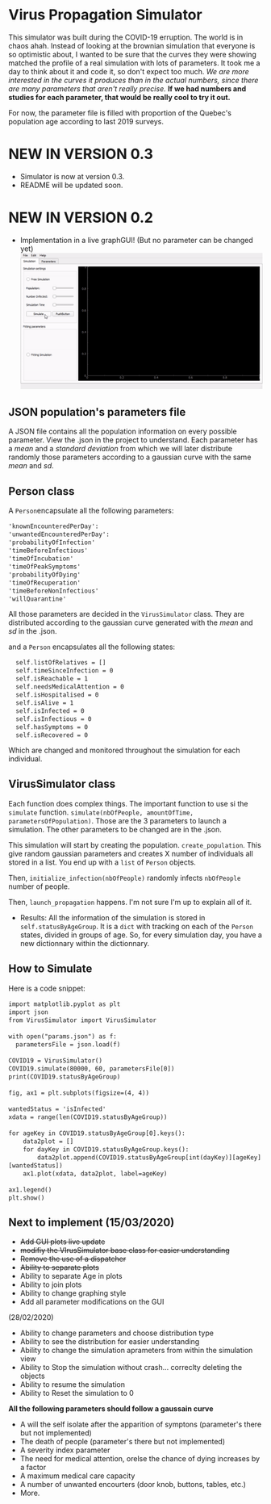 # Virus Propagation Simulator

This simulator was built during the COVID-19 erruption. The world is in chaos ahah.
Instead of looking at the brownian simulation that everyone is so optimistic about, I wanted to be sure that the curves they were showing matched the profile of a real simulation with lots of parameters. It took me a day to think about it and code it, so don't expect too much. _We are more interested in the curves it produces than in the actual numbers, since there are many parameters that aren't really precise._ **If we had numbers and studies for each parameter, that would be really cool to try it out.**

For now, the parameter file is filled with proportion of the Quebec's population age according to last 2019 surveys.

# NEW IN VERSION 0.3
- Simulator is now at version 0.3.
- README will be updated soon.

# NEW IN VERSION 0.2
- Implementation in a live graphGUI! (But no parameter can be changed yet)
![Demo GUI](doc/explication_1.gif)

## JSON population's parameters file
A JSON file contains all the population information on every possible parameter. View the .json in the project to understand. Each parameter has a _mean_ and a _standard deviation_ from which we will later distribute randomly those parameters according to a gaussian curve with the same _mean_ and _sd_.

## Person class

A `Person`encapsulate all the following parameters:

    'knownEncounteredPerDay': 
    'unwantedEncounteredPerDay':
    'probabilityOfInfection'
    'timeBeforeInfectious'
    'timeOfIncubation'
    'timeOfPeakSymptoms'
    'probabilityOfDying'
    'timeOfRecuperation'
    'timeBeforeNonInfectious'
    'willQuarantine'

All those parameters are decided in the `VirusSimulator` class. They are distributed according to the gaussian curve generated with the _mean_ and _sd_ in the .json.

and a `Person` encapsulates all the following states:
        
      self.listOfRelatives = []
      self.timeSinceInfection = 0
      self.isReachable = 1
      self.needsMedicalAttention = 0
      self.isHospitalised = 0
      self.isAlive = 1
      self.isInfected = 0
      self.isInfectious = 0
      self.hasSymptoms = 0
      self.isRecovered = 0
 
Which are changed and monitored throughout the simulation for each individual.

## VirusSimulator class

Each function does complex things. The important function to use si the `simulate` function.
`simulate(nbOfPeople, amountOfTime, parametersOfPopulation)`. Those are the 3 parameters to launch a simulation. The other parameters to be changed are in the .json. 

This simulation will start by creating the population. `create_population`. This give random gaussian parameters and creates X number of individuals all stored in a list. You end up with a `list` of `Person` objects.

Then, `initialize_infection(nbOfPeople)` randomly infects `nbOfPeople` number of people.

Then, `launch_propagation` happens. I'm not sure I'm up to explain all of it.

- Results: All the information of the simulation is stored in `self.statusByAgeGroup`. It is a `dict` with tracking on each of the `Person` states, divided in groups of age. So, for every simulation day, you have a new dictionnary within the dictionnary.

## How to Simulate

Here is a code snippet:

    import matplotlib.pyplot as plt
    import json
    from VirusSimulator import VirusSimulator

    with open("params.json") as f:
      parametersFile = json.load(f)

    COVID19 = VirusSimulator()
    COVID19.simulate(80000, 60, parametersFile[0])
    print(COVID19.statusByAgeGroup)
    
    fig, ax1 = plt.subplots(figsize=(4, 4))

    wantedStatus = 'isInfected'
    xdata = range(len(COVID19.statusByAgeGroup))

    for ageKey in COVID19.statusByAgeGroup[0].keys():
        data2plot = []
        for dayKey in COVID19.statusByAgeGroup.keys():
            data2plot.append(COVID19.statusByAgeGroup[int(dayKey)][ageKey][wantedStatus])
        ax1.plot(xdata, data2plot, label=ageKey)

    ax1.legend()
    plt.show()


## Next to implement (15/03/2020)
- ~~Add GUI plots live update~~
- ~~modifiy the VIrusSimulator base class for easier understanding~~
- ~~Remove the use of a dispatcher~~
- ~~Ability to separate plots~~
- Ability to separate Age in plots
- Ability to join plots
- Ability to change graphing style
- Add all parameter modifications on the GUI

(28/02/2020)
- Ability to change parameters and choose distribution type
- Ability to see the distribution for easier understanding
- Ability to change the simulation aprameters from within the simulation view
- Ability to Stop the simulation without crash... correclty deleting the objects
- Ability to resume the simulation
- Ability to Reset the simulation to 0


**All the following parameters should follow a gaussain curve**

- A will the self isolate after the apparition of symptons (parameter's there but not implemented)
- The death of people (parameter's there but not implemented)
- A severity index parameter
- The need for medical attention, orelse the chance of dying increases by a factor
- A maximum medical care capacity
- A number of unwanted encourters (door knob, buttons, tables, etc.)
- More.

